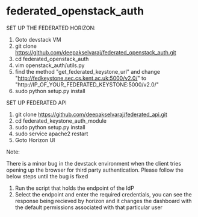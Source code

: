 federated_openstack_auth
========================
SET UP THE FEDERATED HORIZON:

   1. Goto devstack VM
   2. git clone https://github.com/deepakselvaraj/federated_openstack_auth.git
   3. cd federated_openstack_auth
   4. vim openstack_auth/utils.py
   5. find the method "get_federated_keystone_url" and change "http://fedkeystone.sec.cs.kent.ac.uk:5000/v2.0/" to "http://IP_OF_YOUR_FEDERATED_KEYSTONE:5000/v2.0/"
   6. sudo python setup.py install

SET UP FEDERATED API 
   
1. git clone https://github.com/deepakselvaraj/federated_api.git
2. cd federated_keystone_auth_module
3. sudo python setup.py install
4. sudo service apache2 restart
5. Goto Horizon UI


Note:

There is a minor bug in the devstack environment when the client tries opening up the browser for third party 
authentication. Please follow the below steps until the bug is fixed

1. Run the script that holds the endpoint of the IdP
2. Select the endpoint and enter the required credentials, you can see the response being recieved 
   by horizon and it changes the dashboard with the default permissions associated with that particular user
